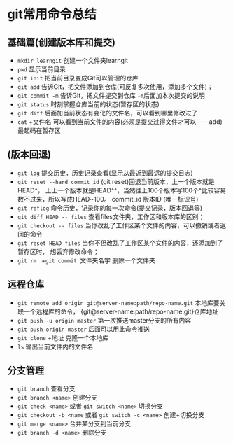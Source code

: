 #  git常用命令总结
## 基础篇(创建版本库和提交)
* `mkdir learngit`  创建一个文件夹learngit
* `pwd` 显示当前目录
* `git init` 把当前目录变成Git可以管理的仓库
* `git add` 告诉Git，把文件添加到仓库(可反复多次使用，添加多个文件)；
* `git commit -m` 告诉Git，把文件提交到仓库  `-m`后面加本次提交的说明
* `git status` 时刻掌握仓库当前的状态(暂存区的状态)
* `git diff`  后面加当前状态有变化的文件名，可以看到哪里修改过了
* `cat` +文件名 可以看到当前文件的内容(必须是提交过得文件才可以---- add)最起码在暂存区

## (版本回退)
* `git log`  提交历史，历史记录查看(显示从最近到最远的提交日志)
* `git reset --hard commit_id`  (git reset)回退当前版本，上一个版本就是HEAD^，
上上一个版本就是HEAD^^，当然往上100个版本写100个^比较容易数不过来，所以写成HEAD~100。
commit_id 版本ID (唯一标识号)
* `git reflog` 命令历史，记录你的每一次命令(提交记录，版本回退等)
* `git diff HEAD -- files` 查看files文件夹，工作区和版本库的区别；
* `git checkout -- files` 当你改乱了工作区某个文件的内容，可以撤销或者返回的命令
* `git reset HEAD files` 当你不但改乱了工作区某个文件的内容，还添加到了暂存区时，
想丢弃修改命令；
* `git rm `  +`git commit `文件夹名字  删除一个文件夹

## 远程仓库
* `git remote add origin git@server-name:path/repo-name.git` 本地库要关联一个远程库的命令，
{git@server-name:path/repo-name.git}仓库地址
* `git push -u origin master` 第一次推送master分支的所有内容
* `git push origin master` 后面可以用此命令推送
* `git clone` +地址 克隆一个本地库
* `ls` 输出当前文件内的文件名

## 分支管理
* `git branch` 查看分支
* `git branch <name>` 创建分支
* `git check <name>` 或者 `git switch <name>` 切换分支
* `git checkout -b <name` 或者 `git switch -c <name>` 创建+切换分支
* `git merge <name>` 合并某分支到当前分支
* `git branch -d <name>` 删除分支